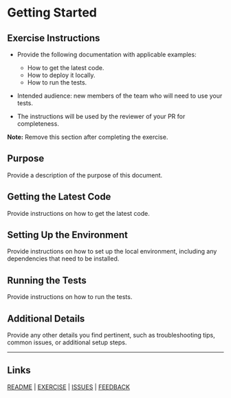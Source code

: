 # Getting Started

## Exercise Instructions

- Provide the following documentation with applicable examples:
  - How to get the latest code.
  - How to deploy it locally.
  - How to run the tests.

- Intended audience: new members of the team who will need to use your tests.
- The instructions will be used by the reviewer of your PR for completeness.

**Note:** Remove this section after completing the exercise.

## Purpose

Provide a description of the purpose of this document.

## Getting the Latest Code

Provide instructions on how to get the latest code.

## Setting Up the Environment

Provide instructions on how to set up the local environment, including any dependencies that need to be installed.

## Running the Tests

Provide instructions on how to run the tests.

## Additional Details

Provide any other details you find pertinent, such as troubleshooting tips, common issues, or additional setup steps.

---

## Links

[README](README.md) | [EXERCISE](EXERCISE.md) | [ISSUES](ISSUES.md) | [FEEDBACK](FEEDBACK.md)